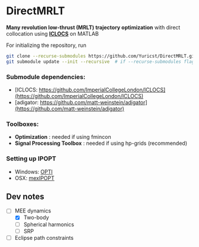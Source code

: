 # DirectMRLT

**Many revolution low-thrust (MRLT) trajectory optimization** with direct collocation using **[ICLOCS](https://github.com/ImperialCollegeLondon/ICLOCS)** on MATLAB


For initializing the repository, run

```bash
git clone --recurse-submodules https://github.com/Yuricst/DirectMRLT.git
git submodule update --init --recursive  # if --recurse-submodules flag was forgotten
```

### Submodule dependencies:

- [ICLOCS: https://github.com/ImperialCollegeLondon/ICLOCS](https://github.com/ImperialCollegeLondon/ICLOCS)
- [adigator: https://github.com/matt-weinstein/adigator](https://github.com/matt-weinstein/adigator)

### Toolboxes:

- **Optimization** : needed if using fmincon
- **Signal Processing Toolbox** : needed if using hp-grids (recommended)


### Setting up IPOPT

- Windows: [OPTI](https://github.com/jonathancurrie/OPTI)
- OSX: [mexIPOPT](https://github.com/ebertolazzi/mexIPOPT)


## Dev notes

- [ ] MEE dynamics
    - [x] Two-body
    - [ ] Spherical harmonics
    - [ ] SRP
- [ ] Eclipse path constraints
